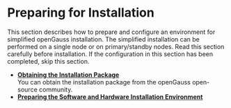 # Preparing for Installation<a name="EN-US_TOPIC_0000001092968956"></a>

This section describes how to prepare and configure an environment for simplified openGauss installation. The simplified installation can be performed on a single node or on primary/standby nodes. Read this section carefully before installation. If the configuration in this section has been completed, skip this section.

-   **[Obtaining the Installation Package](obtaining-the-installation-package.md)**  
You can obtain the installation package from the openGauss open-source community.
-   **[Preparing the Software and Hardware Installation Environment](preparing-the-software-and-hardware-installation-environment.md)**  



